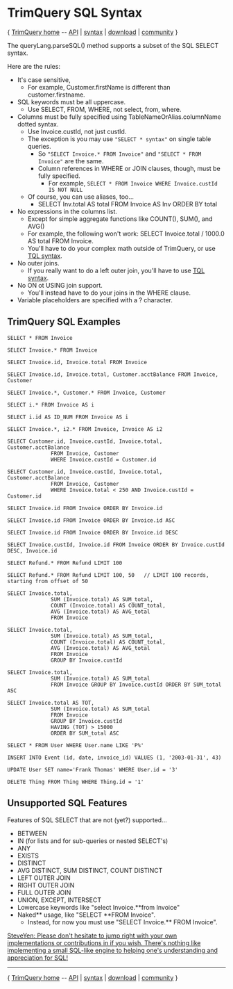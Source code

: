 # TrimQuery SQL Syntax #
{ [TrimQuery home](http://code.google.com/p/trimpath/wiki/TrimQuery) -- [API](http://code.google.com/p/trimpath/wiki/TrimQueryAPI) | [syntax](http://code.google.com/p/trimpath/wiki/TrimQuerySyntax) | [download](http://code.google.com/p/trimpath/downloads/list) | [community](http://code.google.com/p/trimpath/wiki/TrimQueryDiscussion) }

The queryLang.parseSQL() method supports a subset of the SQL SELECT syntax.

Here are the rules:
  * It's case sensitive,
    * For example, Customer.firstName is different than customer.firstname.
  * SQL keywords must be all uppercase.
    * Use SELECT, FROM, WHERE, not select, from, where.
  * Columns must be fully specified using TableNameOrAlias.columnName dotted syntax.
    * Use Invoice.custId, not just custId.
    * The exception is you may use `"SELECT * syntax"` on single table queries.
      * So `"SELECT Invoice.* FROM Invoice"` and `"SELECT * FROM Invoice"` are the same.
      * Column references in WHERE or JOIN clauses, though, must be fully specified.
        * For example, `SELECT * FROM Invoice WHERE Invoice.custId IS NOT NULL`
    * Of course, you can use aliases, too...
      * SELECT Inv.total AS total FROM Invoice AS Inv ORDER BY total
  * No expressions in the columns list.
    * Except for simple aggregate functions like COUNT(), SUM(), and AVG()
    * For example, the following won't work: SELECT Invoice.total / 1000.0 AS total FROM Invoice.
    * You'll have to do your complex math outside of TrimQuery, or use [TQL syntax](http://code.google.com/p/trimpath/wiki/TrimQueryTql).
  * No outer joins.
    * If you really want to do a left outer join, you'll have to use [TQL syntax](http://code.google.com/p/trimpath/wiki/TrimQueryTql).
  * No ON ot USING join support.
    * You'll instead have to do your joins in the WHERE clause.
  * Variable placeholders are specified with a ? character.

## TrimQuery SQL Examples ##
```
SELECT * FROM Invoice

SELECT Invoice.* FROM Invoice                    

SELECT Invoice.id, Invoice.total FROM Invoice

SELECT Invoice.id, Invoice.total, Customer.acctBalance FROM Invoice, Customer

SELECT Invoice.*, Customer.* FROM Invoice, Customer

SELECT i.* FROM Invoice AS i

SELECT i.id AS ID_NUM FROM Invoice AS i

SELECT Invoice.*, i2.* FROM Invoice, Invoice AS i2

SELECT Customer.id, Invoice.custId, Invoice.total, Customer.acctBalance 
              FROM Invoice, Customer 
              WHERE Invoice.custId = Customer.id

SELECT Customer.id, Invoice.custId, Invoice.total, Customer.acctBalance 
              FROM Invoice, Customer 
              WHERE Invoice.total < 250 AND Invoice.custId = Customer.id

SELECT Invoice.id FROM Invoice ORDER BY Invoice.id

SELECT Invoice.id FROM Invoice ORDER BY Invoice.id ASC

SELECT Invoice.id FROM Invoice ORDER BY Invoice.id DESC

SELECT Invoice.custId, Invoice.id FROM Invoice ORDER BY Invoice.custId DESC, Invoice.id

SELECT Refund.* FROM Refund LIMIT 100

SELECT Refund.* FROM Refund LIMIT 100, 50   // LIMIT 100 records, starting from offset of 50

SELECT Invoice.total, 
              SUM (Invoice.total) AS SUM_total,
              COUNT (Invoice.total) AS COUNT_total,
              AVG (Invoice.total) AS AVG_total 
              FROM Invoice

SELECT Invoice.total, 
              SUM (Invoice.total) AS SUM_total,
              COUNT (Invoice.total) AS COUNT_total,
              AVG (Invoice.total) AS AVG_total 
              FROM Invoice 
              GROUP BY Invoice.custId

SELECT Invoice.total, 
              SUM (Invoice.total) AS SUM_total
              FROM Invoice GROUP BY Invoice.custId ORDER BY SUM_total ASC

SELECT Invoice.total AS TOT, 
              SUM (Invoice.total) AS SUM_total
              FROM Invoice
              GROUP BY Invoice.custId 
              HAVING (TOT) > 15000
              ORDER BY SUM_total ASC

SELECT * FROM User WHERE User.name LIKE 'P%'

INSERT INTO Event (id, date, invoice_id) VALUES (1, '2003-01-31', 43)

UPDATE User SET name='Frank Thomas' WHERE User.id = '3'

DELETE Thing FROM Thing WHERE Thing.id = '1'
```

## Unsupported SQL Features ##

Features of SQL SELECT that are not (yet?) supported...
  * BETWEEN
  * IN (for lists and for sub-queries or nested SELECT's)
  * ANY
  * EXISTS
  * DISTINCT
  * AVG DISTINCT, SUM DISTINCT, COUNT DISTINCT
  * LEFT OUTER JOIN
  * RIGHT OUTER JOIN
  * FULL OUTER JOIN
  * UNION, EXCEPT, INTERSECT
  * Lowercase keywords like "select Invoice.**from Invoice"
  * Naked** usage, like "SELECT **FROM Invoice".
    * Instead, for now you must use "SELECT Invoice.** FROM Invoice".

[SteveYen: Please don't hesitate to jump right with your own implementations or contributions in if you wish.  There's nothing like implementing a small SQL-like engine to helping one's understanding and appreciation for SQL! ](.md)


---

{ [TrimQuery home](http://code.google.com/p/trimpath/wiki/TrimQuery) -- [API](http://code.google.com/p/trimpath/wiki/TrimQueryAPI) | [syntax](http://code.google.com/p/trimpath/wiki/TrimQuerySyntax) | [download](http://code.google.com/p/trimpath/downloads/list) | [community](http://code.google.com/p/trimpath/wiki/TrimQueryDiscussion) }